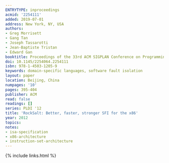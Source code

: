 ```yaml
---
ENTRYTYPE: inproceedings
acmid: '2254111'
added: 2019-07-01
address: New York, NY, USA
authors:
- Greg Morrisett
- Gang Tan
- Joseph Tassarotti
- Jean-Baptiste Tristan
- Edward Gan
booktitle: Proceedings of the 33rd ACM SIGPLAN Conference on Programming Language Design and Implementation
doi: 10.1145/2254064.2254111
isbn: 978-1-4503-1205-9
keywords: domain-specific languages, software fault isolation
layout: paper
location: Beijing, China
numpages: '10'
pages: 395-404
publisher: ACM
read: false
readings: []
series: PLDI '12
title: 'RockSalt: Better, faster, stronger SFI for the x86'
year: 2012
topics:
notes:
- isa-specification
- x86-architecture
- instruction-set-architecture
---
```


{% include links.html %}
